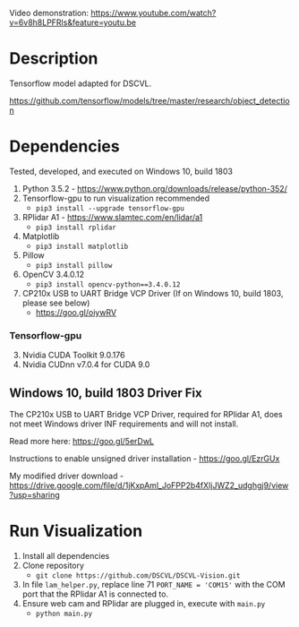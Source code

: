 Video demonstration: https://www.youtube.com/watch?v=6v8h8LPFRls&feature=youtu.be

# Description
Tensorflow model adapted for DSCVL. 

https://github.com/tensorflow/models/tree/master/research/object_detection

# Dependencies
Tested, developed, and executed on Windows 10, build 1803
1. Python 3.5.2 - https://www.python.org/downloads/release/python-352/
2. Tensorflow-gpu to run visualization recommended
	- `pip3 install --upgrade tensorflow-gpu`
3. RPlidar A1 - https://www.slamtec.com/en/lidar/a1
	- `pip3 install rplidar`
4. Matplotlib
	- `pip3 install matplotlib`
5. Pillow
	- `pip3 install pillow`
6. OpenCV 3.4.0.12
	- `pip3 install opencv-python==3.4.0.12`
7. CP210x USB to UART Bridge VCP Driver (If on Windows 10, build 1803, please see below)
	- https://goo.gl/oiywRV

### Tensorflow-gpu
3. Nvidia CUDA Toolkit 9.0.176 
4. Nvidia CUDnn v7.0.4 for CUDA 9.0

## Windows 10, build 1803 Driver Fix
The CP210x USB to UART Bridge VCP Driver, required for RPlidar A1, does not meet Windows driver INF requirements and will not install.

Read more here: https://goo.gl/5erDwL

Instructions to enable unsigned driver installation - https://goo.gl/EzrGUx

My modified driver download
	- https://drive.google.com/file/d/1jKxpAml_JoFPP2b4fXIjJWZ2_udghgj9/view?usp=sharing

# Run Visualization
1. Install all dependencies
2. Clone repository
	- `git clone https://github.com/DSCVL/DSCVL-Vision.git`
3. In file `lam_helper.py`, replace line 71 `PORT_NAME = 'COM15'` with the COM port that the RPlidar A1 is connected to.
4. Ensure web cam and RPlidar are plugged in, execute with `main.py`
	- `python main.py`
